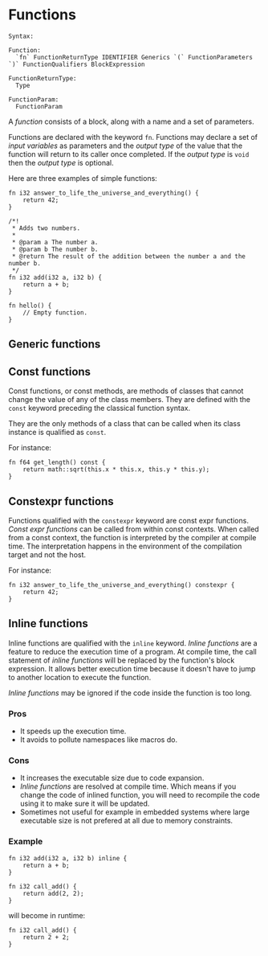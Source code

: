 # Functions

```
Syntax:

Function:
  `fn` FunctionReturnType IDENTIFIER Generics `(` FunctionParameters `)` FunctionQualifiers BlockExpression

FunctionReturnType:
  Type

FunctionParam:
  FunctionParam
```

A *function* consists of a block, along with a name and a set of parameters.

Functions are declared with the keyword `fn`.
Functions may declare a set of *input variables* as parameters and the *output type* of the value that the function will return to its caller once completed.
If the *output type* is `void` then the *output type* is optional.

Here are three examples of simple functions:

```lapis
fn i32 answer_to_life_the_universe_and_everything() {
    return 42;
}

/*!
 * Adds two numbers.
 *
 * @param a The number a.
 * @param b The number b.
 * @return The result of the addition between the number a and the number b.
 */
fn i32 add(i32 a, i32 b) {
    return a + b;
}

fn hello() {
    // Empty function.
}
```

## Generic functions

<!-- TODO -->

## Const functions

Const functions, or const methods, are methods of classes that cannot change the value of any of the class members.
They are defined with the `const` keyword preceding the classical function syntax.

They are the only methods of a class that can be called when its class instance is qualified as `const`.

For instance:

```lapis
fn f64 get_length() const {
    return math::sqrt(this.x * this.x, this.y * this.y);
}
```

## Constexpr functions

Functions qualified with the `constexpr` keyword are const expr functions. *Const expr functions* can be called from within const contexts.
When called from a const context, the function is interpreted by the compiler at compile time. The interpretation happens in the environment of the compilation target and not the host.

For instance:

```lapis
fn i32 answer_to_life_the_universe_and_everything() constexpr {
    return 42;
}
```

## Inline functions

Inline functions are qualified with the `inline` keyword. *Inline functions* are a feature to reduce the execution time of a program.
At compile time, the call statement of *inline functions* will be replaced by the function's block expression.
It allows better execution time because it doesn't have to jump to another location to execute the function.

*Inline functions* may be ignored if the code inside the function is too long.

### Pros

- It speeds up the execution time.
- It avoids to pollute namespaces like macros do.

### Cons

- It increases the executable size due to code expansion.
- *Inline functions* are resolved at compile time. Which means if you change the code of inlined function, you will need to recompile the code using it to make sure it will be updated.
- Sometimes not useful for example in embedded systems where large executable size is not prefered at all due to memory constraints. 

### Example

```lapis
fn i32 add(i32 a, i32 b) inline {
    return a + b;
}

fn i32 call_add() {
    return add(2, 2);
}
```

will become in runtime:

```lapis
fn i32 call_add() {
    return 2 + 2;
}
```
